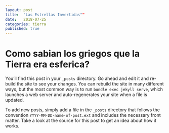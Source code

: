 ```yaml
---
layout: post
title:  "Las Estrellas Invertidas""
date:   2018-07-25 
categories: tierra 
published: true
---
```


Como sabian los griegos que la Tierra era esferica?
========================================

You’ll find this post in your `_posts` directory. Go ahead and edit it and re-build the site to see your changes. You can rebuild the site in many different ways, but the most common way is to run `bundle exec jekyll serve`, which launches a web server and auto-regenerates your site when a file is updated.

To add new posts, simply add a file in the `_posts` directory that follows the convention `YYYY-MM-DD-name-of-post.ext` and includes the necessary front matter. Take a look at the source for this post to get an idea about how it works.
